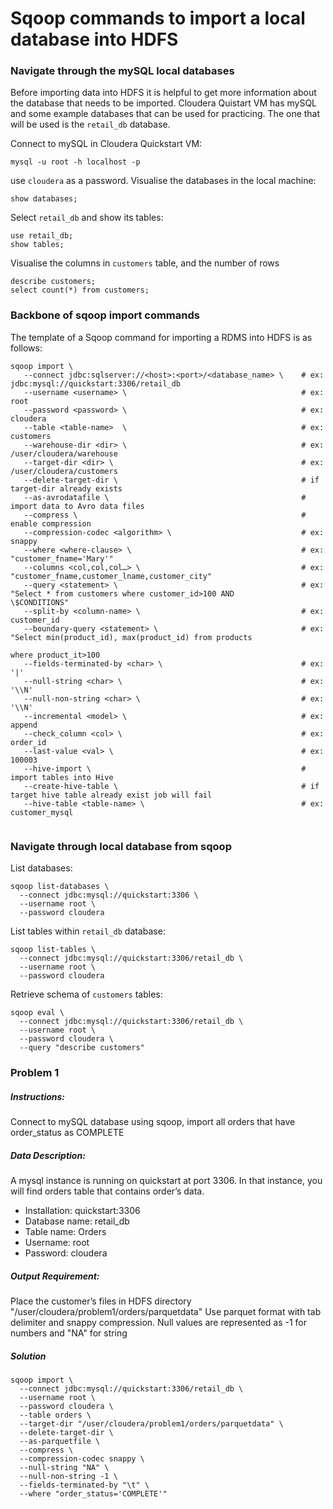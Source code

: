 # Sqoop commands to import a local database into HDFS

### Navigate through the mySQL local databases
Before importing data into HDFS it is helpful to get more information about the database that needs to be imported. Cloudera Quistart VM has mySQL and some example databases that can be used for practicing. The one that will be used is the `retail_db` database.

Connect to mySQL in Cloudera Quickstart VM:
```
mysql -u root -h localhost -p
```
use `cloudera` as a password.
Visualise the databases in the local machine:
```
show databases;
```
Select `retail_db` and show its tables:
```
use retail_db;
show tables;
```
Visualise the columns in `customers` table, and the number of rows
```
describe customers;
select count(*) from customers;
```
### Backbone of sqoop import commands
The template of a Sqoop command for importing a RDMS into HDFS is as follows:
```
sqoop import \
   --connect jdbc:sqlserver://<host>:<port>/<database_name> \    # ex: jdbc:mysql://quickstart:3306/retail_db
   --username <username> \                                       # ex: root
   --password <password> \                                       # ex: cloudera
   --table <table-name>  \                                       # ex: customers
   --warehouse-dir <dir> \                                       # ex: /user/cloudera/warehouse
   --target-dir <dir> \                                          # ex: /user/cloudera/customers
   --delete-target-dir \                                         # if target-dir already exists
   --as-avrodatafile \                                           # import data to Avro data files
   --compress \                                                  # enable compression
   --compression-codec <algorithm> \                             # ex: snappy
   --where <where-clause> \                                      # ex: "customer_fname='Mary'"
   --columns <col,col,col…> \                                    # ex: "customer_fname,customer_lname,customer_city"
   --query <statement> \                                         # ex: "Select * from customers where customer_id>100 AND                                                                            \$CONDITIONS"
   --split-by <column-name> \                                    # ex: customer_id
   --boundary-query <statement> \                                # ex: "Select min(product_id), max(product_id) from products
                                                                       where product_it>100
   --fields-terminated-by <char> \                               # ex: '|'
   --null-string <char> \                                        # ex: '\\N'
   --null-non-string <char> \                                    # ex: '\\N'
   --incremental <model> \                                       # ex: append
   --check_column <col> \                                        # ex: order_id
   --last-value <val> \                                          # ex: 100003
   --hive-import \                                               # import tables into Hive
   --create-hive-table \                                         # if target hive table already exist job will fail
   --hive-table <table-name> \                                   # ex: customer_mysql
   
```

### Navigate through local database from sqoop
List databases:
```
sqoop list-databases \
  --connect jdbc:mysql://quickstart:3306 \
  --username root \
  --password cloudera
```
List tables within `retail_db` database:
```
sqoop list-tables \
  --connect jdbc:mysql://quickstart:3306/retail_db \
  --username root \
  --password cloudera
```
Retrieve schema of `customers` tables:
```
sqoop eval \
  --connect jdbc:mysql://quickstart:3306/retail_db \
  --username root \
  --password cloudera \
  --query "describe customers"
```

### Problem 1
##### Instructions:
Connect to mySQL database using sqoop, import all orders that have order_status as COMPLETE
##### Data Description:
A mysql instance is running on quickstart at port 3306. In that instance, you will find orders table that
contains order’s data.
- Installation: quickstart:3306
- Database name: retail_db
- Table name: Orders
- Username: root
- Password: cloudera
##### Output Requirement:
Place the customer’s files in HDFS directory "/user/cloudera/problem1/orders/parquetdata"
Use parquet format with tab delimiter and snappy compression.
Null values are represented as -1 for numbers and "NA" for string
##### Solution
```
sqoop import \
  --connect jdbc:mysql://quickstart:3306/retail_db \
  --username root \
  --password cloudera \
  --table orders \
  --target-dir "/user/cloudera/problem1/orders/parquetdata" \
  --delete-target-dir \
  --as-parquetfile \
  --compress \
  --compression-codec snappy \
  --null-string "NA" \
  --null-non-string -1 \
  --fields-terminated-by "\t" \
  --where "order_status='COMPLETE'" 
```
